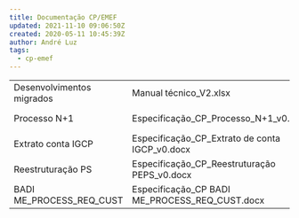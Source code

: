 ```yaml
---
title: Documentação CP/EMEF
updated: 2021-11-10 09:06:50Z
created: 2020-05-11 10:45:39Z
author: André Luz
tags:
  - cp-emef
---
```


|     |     |     |
| --- | --- | --- |
| Desenvolvimentos migrados | Manual técnico_V2.xlsx | - [X] |
| Processo N+1 | Especificação_CP_Processo_N+1_v0.docx | - [X] |
| Extrato conta IGCP | Especificação_CP_Extrato de conta IGCP_v0.docx | - [X] |
| Reestruturação PS | Especificação_CP_Reestruturação PEPS_v0.docx | - [X] |
| BADI ME_PROCESS_REQ_CUST | Especificação_CP BADI ME_PROCESS_REQ_CUST.docx | - [X] |